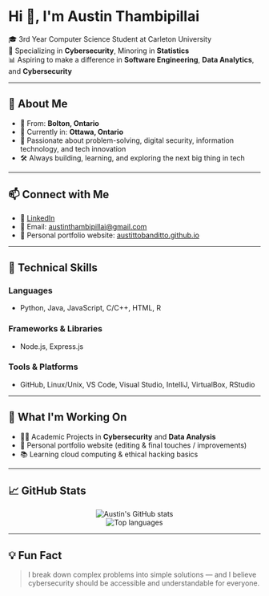 # Hi 👋, I'm Austin Thambipillai

🎓 3rd Year Computer Science Student at Carleton University  
🔐 Specializing in **Cybersecurity**, Minoring in **Statistics**  
📊 Aspiring to make a difference in **Software Engineering**, **Data Analytics**, and **Cybersecurity**

---

## 📍 About Me

- 🏡 From: **Bolton, Ontario** 
- 📍 Currently in: **Ottawa, Ontario**
- 🧠 Passionate about problem-solving, digital security, information technology, and tech innovation  
- 🛠 Always building, learning, and exploring the next big thing in tech

---

## 📫 Connect with Me

- 💼 [LinkedIn](https://www.linkedin.com/in/austin-thambipillai-751209265)
- 📧 Email: [austinthambipillai@gmail.com](mailto:austinthambipillai@gmail.com)
- 🚀 Personal portfolio website: [austittobanditto.github.io](https://austittobanditto.github.io/MyPortfolioWebsite.github.io/)

---

## 🧰 Technical Skills

### Languages
- Python, Java, JavaScript, C/C++, HTML, R

### Frameworks & Libraries
- Node.js, Express.js

### Tools & Platforms
- GitHub, Linux/Unix, VS Code, Visual Studio, IntelliJ, VirtualBox, RStudio

---

## 🔭 What I'm Working On

- 👨‍💻 Academic Projects in **Cybersecurity** and **Data Analysis**
- 🚀 Personal portfolio website (editing & final touches / improvements)
- 📚 Learning cloud computing & ethical hacking basics

---

## 📈 GitHub Stats

<p align="center">
  <img src="https://github-readme-stats.vercel.app/api?username=AustittoBanditto&show_icons=true&theme=tokyonight" alt="Austin's GitHub stats" />
  <br/>
  <img src="https://github-readme-stats.vercel.app/api/top-langs/?username=AustittoBanditto&layout=compact&theme=tokyonight" alt="Top languages" />
</p>

---

## 💡 Fun Fact

> I break down complex problems into simple solutions — and I believe cybersecurity should be accessible and understandable for everyone.


